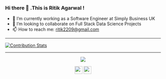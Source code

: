 ### Hi there 👋 .This is Ritik Agarwal !

- 🔭 I’m currently working as a Software Engineer at Simply Business UK
- 👯 I’m looking to collaborate on Full Stack Data Science Projects
- 📫 How to reach me: ritik2209@gmail.com

---

[![Contribution Stats](https://github-contribution-stats.vercel.app/api/?username=ritik2209)](https://github.com/LordDashMe/github-contribution-stats/)

---
<p align="center">
  <img align="center" src="https://github-readme-stats.vercel.app/api/top-langs/?username=ritik2209&layout=compact)](https://github.com/ritik2209/github-readme-stats" />
</p>

<p align=center>
<img height="25" src="https://badges.pufler.dev/visits/ritik2209/ritik2209?color=black&logo=github" />
<img height="25" src="https://komarev.com/ghpvc/?username=ritik2209&color=brightgreen" />
<a href="https://github.com/ritik2209">
</a>
</p>
